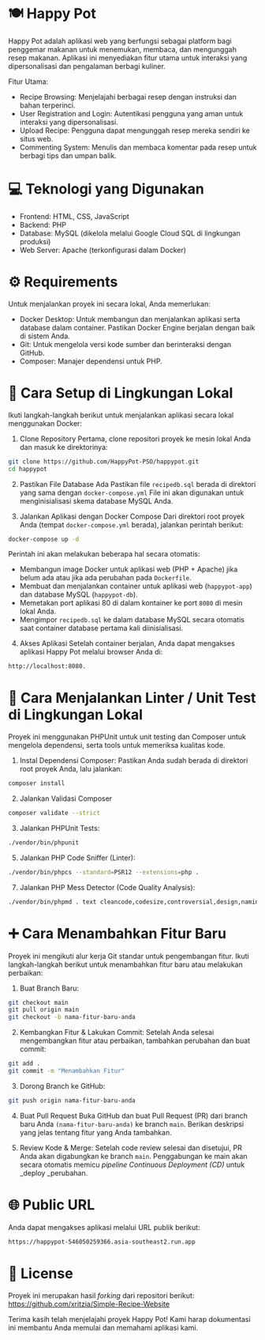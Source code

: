 # 🍽️ Happy Pot
Happy Pot adalah aplikasi web yang berfungsi sebagai platform bagi penggemar makanan untuk menemukan, membaca, dan mengunggah resep makanan. Aplikasi ini menyediakan fitur utama untuk interaksi yang dipersonalisasi dan pengalaman berbagi kuliner.

Fitur Utama:
- Recipe Browsing: Menjelajahi berbagai resep dengan instruksi dan bahan terperinci.
- User Registration and Login: Autentikasi pengguna yang aman untuk interaksi yang dipersonalisasi.
- Upload Recipe: Pengguna dapat mengunggah resep mereka sendiri ke situs web.
- Commenting System: Menulis dan membaca komentar pada resep untuk berbagi tips dan umpan balik.

# 💻 Teknologi yang Digunakan
- Frontend: HTML, CSS, JavaScript
- Backend: PHP
- Database: MySQL (dikelola melalui Google Cloud SQL di lingkungan produksi)
- Web Server: Apache (terkonfigurasi dalam Docker)

# ⚙️ Requirements
Untuk menjalankan proyek ini secara lokal, Anda memerlukan:
- Docker Desktop: Untuk membangun dan menjalankan aplikasi serta database dalam container. Pastikan Docker Engine berjalan dengan baik di sistem Anda.
- Git: Untuk mengelola versi kode sumber dan berinteraksi dengan GitHub.
- Composer: Manajer dependensi untuk PHP.

# 🚀 Cara Setup di Lingkungan Lokal
Ikuti langkah-langkah berikut untuk menjalankan aplikasi secara lokal menggunakan Docker:

1. Clone Repository
Pertama, clone repositori proyek ke mesin lokal Anda dan masuk ke direktorinya:
``` bash
git clone https://github.com/HappyPot-PSO/happypot.git
cd happypot
```

2. Pastikan File Database Ada
Pastikan file ```recipedb.sql``` berada di direktori yang sama dengan ```docker-compose.yml``` File ini akan digunakan untuk menginisialisasi skema database MySQL Anda.

3. Jalankan Aplikasi dengan Docker Compose
Dari direktori root proyek Anda (tempat ```docker-compose.yml``` berada), jalankan perintah berikut:
``` bash
docker-compose up -d
```
Perintah ini akan melakukan beberapa hal secara otomatis:
- Membangun image Docker untuk aplikasi web (PHP + Apache) jika belum ada atau jika ada perubahan pada ```Dockerfile```.
- Membuat dan menjalankan container untuk aplikasi web (```happypot-app```) dan database MySQL (```happypot-db```).
- Memetakan port aplikasi 80 di dalam kontainer ke port ```8080``` di mesin lokal Anda.
- Mengimpor ```recipedb.sql``` ke dalam database MySQL secara otomatis saat container database pertama kali diinisialisasi.

4. Akses Aplikasi
Setelah container berjalan, Anda dapat mengakses aplikasi Happy Pot melalui browser Anda di:
``` bash
http://localhost:8080.
```

# 🧪 Cara Menjalankan Linter / Unit Test di Lingkungan Lokal
Proyek ini menggunakan PHPUnit untuk unit testing dan Composer untuk mengelola dependensi, serta tools untuk memeriksa kualitas kode.

1. Instal Dependensi Composer:
Pastikan Anda sudah berada di direktori root proyek Anda, lalu jalankan:
``` bash
composer install
```

2. Jalankan Validasi Composer
``` bash
composer validate --strict
```

3. Jalankan PHPUnit Tests:
``` bash
./vendor/bin/phpunit
```

5. Jalankan PHP Code Sniffer (Linter):
``` bash
./vendor/bin/phpcs --standard=PSR12 --extensions=php .
```

7. Jalankan PHP Mess Detector (Code Quality Analysis):
``` bash
./vendor/bin/phpmd . text cleancode,codesize,controversial,design,naming,unusedcode
```

# ➕ Cara Menambahkan Fitur Baru
Proyek ini mengikuti alur kerja Git standar untuk pengembangan fitur. Ikuti langkah-langkah berikut untuk menambahkan fitur baru atau melakukan perbaikan:

1. Buat Branch Baru:
``` bash
git checkout main
git pull origin main
git checkout -b nama-fitur-baru-anda
```

2. Kembangkan Fitur & Lakukan Commit:
Setelah Anda selesai mengembangkan fitur atau perbaikan, tambahkan perubahan dan buat commit:
``` bash
git add .
git commit -m "Menambahkan Fitur"
```

3. Dorong Branch ke GitHub:
``` bash
git push origin nama-fitur-baru-anda
```

4. Buat Pull Request
Buka GitHub dan buat Pull Request (PR) dari branch baru Anda ```(nama-fitur-baru-anda)``` ke branch ```main```. Berikan deskripsi yang jelas tentang fitur yang Anda tambahkan.

5. Review Kode & Merge:
Setelah code review selesai dan disetujui, PR Anda akan digabungkan ke branch ```main```. Penggabungan ke main akan secara otomatis memicu _pipeline Continuous Deployment (CD)_ untuk _deploy _perubahan.

# 🌐 Public URL 
Anda dapat mengakses aplikasi melalui URL publik berikut:
``` bash
https://happypot-546050259366.asia-southeast2.run.app
```

# 📝 License
Proyek ini merupakan hasil _forking_ dari repositori berikut: https://github.com/xritzia/Simple-Recipe-Website



Terima kasih telah menjelajahi proyek Happy Pot! Kami harap dokumentasi ini membantu Anda memulai dan memahami aplikasi kami.